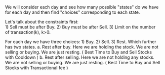 We will consider each day and see how many possible "states" do we have for each day and then find "choices" corresponding to each state.

Let's talk about the constraints first: <br />
        1) Sell must be after Buy.
        2) Buy must be after Sell.
        3) Limit on the number of transaction(k), k>0.


For each day we have three choices:
        1) Buy.
        2) Sell.
        3) Rest. Which further has two states.
                a. Rest after buy. Here we are holding the stock. We are not selling or buying. We are just resting. ( Best Time to Buy and Sell Stocks with Cooldown )
                b. Rest after selling. Here we are not holding any stocks. We are not selling or buying. We are just resting. ( Best Time to Buy and Sell Stocks with Transactional fee )